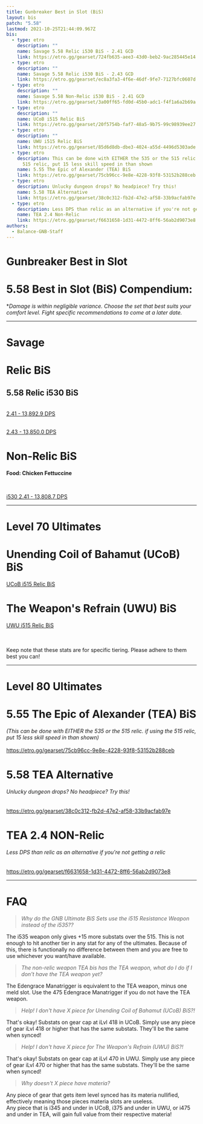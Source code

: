 ```yaml
---
title: Gunbreaker Best in Slot (BiS)
layout: bis
patch: "5.58"
lastmod: 2021-10-25T21:44:09.967Z
bis:
  - type: etro
    description: ""
    name: Savage 5.58 Relic i530 BiS - 2.41 GCD
    link: https://etro.gg/gearset/724fb635-aee3-43d0-beb2-9ac285445e14
  - type: etro
    description: ""
    name: Savage 5.58 Relic i530 BiS - 2.43 GCD
    link: https://etro.gg/gearset/ec8a3fa3-4f6e-46df-9fe7-7127bfc0607d
  - type: etro
    description: ""
    name: Savage 5.58 Non-Relic i530 BiS - 2.41 GCD
    link: https://etro.gg/gearset/3a00ff65-fd0d-45b0-adc1-f4f1a6a2b69a
  - type: etro
    description: ""
    name: UCoB i515 Relic BiS
    link: https://etro.gg/gearset/20f5754b-faf7-48a5-9b75-99c98939ee27
  - type: etro
    description: ""
    name: UWU i515 Relic BiS
    link: https://etro.gg/gearset/85d6d8db-dbe3-4024-a55d-4496d5303ade
  - type: etro
    description: This can be done with EITHER the 535 or the 515 relic. if using the
      515 relic, put 15 less skill speed in than shown
    name: 5.55 The Epic of Alexander (TEA) BiS
    link: https://etro.gg/gearset/75cb96cc-9e8e-4228-93f8-53152b288ceb
  - type: etro
    description: Unlucky dungeon drops? No headpiece? Try this!
    name: 5.58 TEA Alternative
    link: https://etro.gg/gearset/38c0c312-fb2d-47e2-af58-33b9acfab97e
  - type: etro
    description: Less DPS than relic as an alternative if you're not getting a relic
    name: TEA 2.4 Non-Relic
    link: https://etro.gg/gearset/f6631658-1d31-4472-8ff6-56ab2d9073e8
authors:
  - Balance-GNB-Staff
---
```

# Gunbreaker Best in Slot

# 5.58 Best in Slot (BiS) Compendium:

\**Damage is within negligible variance. Choose the set that best suits your comfort level. Fight specific recommendations to come at a later date.*

- - -

# Savage

# Relic BiS

## **5.58 Relic i530 BiS**<br/>
<br/>[2.41 - 13,892.9 DPS](https://etro.gg/gearset/724fb635-aee3-43d0-beb2-9ac285445e14) <br/>

<br> [2.43 - 13,850.0 DPS](https://etro.gg/gearset/ec8a3fa3-4f6e-46df-9fe7-7127bfc0607d) <br/>

# Non-Relic BiS

**Food: Chicken Fettuccine<br/>**

**<br/>**

[i530 2.41 - 13,808.7 DPS](https://etro.gg/gearset/3a00ff65-fd0d-45b0-adc1-f4f1a6a2b69a)

- - -

# Level 70 Ultimates

# Unending Coil of Bahamut (UCoB) BiS

[UCoB i515 Relic BiS](https://etro.gg/gearset/20f5754b-faf7-48a5-9b75-99c98939ee27)
<br/>

# The Weapon's Refrain (UWU) BiS

[UWU i515 Relic BiS](https://etro.gg/gearset/85d6d8db-dbe3-4024-a55d-4496d5303ade) <br>

<br/>
<br>Keep note that these stats are for specific tiering. Please adhere to them best you can!

- - -

# Level 80 Ultimates

# 5.55 The Epic of Alexander (TEA) BiS

*(This can be done with EITHER the 535 or the 515 relic. if using the 515 relic, put 15 less skill speed in than shown)<br/>*
<br/><https://etro.gg/gearset/75cb96cc-9e8e-4228-93f8-53152b288ceb>

# 5.58 TEA Alternative

*Unlucky dungeon drops? No headpiece? Try this!*\
*<br/>*
<br/><https://etro.gg/gearset/38c0c312-fb2d-47e2-af58-33b9acfab97e>

# TEA 2.4 NON-Relic

*Less DPS than relic as an alternative if you're not getting a relic* \
<br/>
<br/><https://etro.gg/gearset/f6631658-1d31-4472-8ff6-56ab2d9073e8>

- - -

# FAQ

> *Why do the GNB Ultimate BiS Sets use the i515 Resistance Weapon instead of the i535??*

The i535 weapon only gives +15 more substats over the 515. This is not enough to hit another tier in any stat for any of the ultimates. Because of this, there is functionally no difference between them and you are free to use whichever you want/have available.

> *The non-relic weapon TEA bis has the TEA weapon, what do I do if I don't have the TEA weapon yet?*

The Edengrace Manatrigger is equivalent to the TEA weapon, minus one meld slot. Use the 475 Edengrace Manatrigger if you do not have the TEA weapon.


> *Help! I don't have X piece for Unending Coil of Bahamut (UCoB) BiS?!*

That's okay! Substats on gear cap at iLvl 418 in UCoB. Simply use any piece of gear iLvl 418 or higher that has the same substats. They'll be the same when synced!

> *Help! I don't have X piece for The Weapon's Refrain (UWU) BiS?!*

That's okay! Substats on gear cap at iLvl 470 in UWU. Simply use any piece of gear iLvl 470 or higher that has the same substats. They'll be the same when synced!


> *Why doesn't X piece have materia?*

Any piece of gear that gets item level synced has its materia nullified, effectively meaning those pieces materia slots are useless.
<br>Any piece that is i345 and under in UCoB, i375 and under in UWU, or i475 and under in TEA, will gain full value from their respective materia!